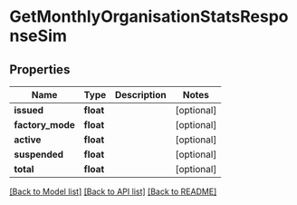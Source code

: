 # GetMonthlyOrganisationStatsResponseSim

## Properties
Name | Type | Description | Notes
------------ | ------------- | ------------- | -------------
**issued** | **float** |  | [optional] 
**factory_mode** | **float** |  | [optional] 
**active** | **float** |  | [optional] 
**suspended** | **float** |  | [optional] 
**total** | **float** |  | [optional] 

[[Back to Model list]](../../README.md#documentation-for-models) [[Back to API list]](../../README.md#documentation-for-api-endpoints) [[Back to README]](../../README.md)

